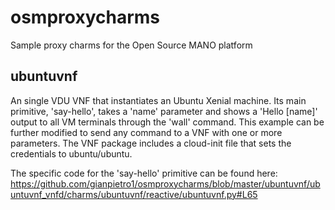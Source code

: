 # osmproxycharms
Sample proxy charms for the Open Source MANO platform

## ubuntuvnf
An single VDU VNF that instantiates an Ubuntu Xenial machine.  Its main primitive, 'say-hello', takes a 'name' parameter and shows a 'Hello [name]' output to all VM terminals through the 'wall' command.  This example can be further modified to send any command to a VNF with one or more parameters.  The VNF package includes a cloud-init file that sets the credentials to ubuntu/ubuntu.

The specific code for the 'say-hello' primitive can be found here: https://github.com/gianpietro1/osmproxycharms/blob/master/ubuntuvnf/ubuntuvnf_vnfd/charms/ubuntuvnf/reactive/ubuntuvnf.py#L65
